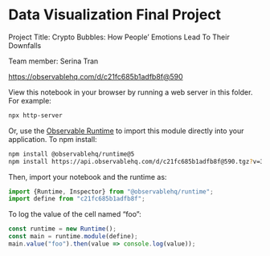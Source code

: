 # Data Visualization Final Project

Project Title: Crypto Bubbles: How People’ Emotions Lead To Their Downfalls

Team member: Serina Tran

https://observablehq.com/d/c21fc685b1adfb8f@590

View this notebook in your browser by running a web server in this folder. For
example:

~~~sh
npx http-server
~~~

Or, use the [Observable Runtime](https://github.com/observablehq/runtime) to
import this module directly into your application. To npm install:

~~~sh
npm install @observablehq/runtime@5
npm install https://api.observablehq.com/d/c21fc685b1adfb8f@590.tgz?v=3
~~~

Then, import your notebook and the runtime as:

~~~js
import {Runtime, Inspector} from "@observablehq/runtime";
import define from "c21fc685b1adfb8f";
~~~

To log the value of the cell named “foo”:

~~~js
const runtime = new Runtime();
const main = runtime.module(define);
main.value("foo").then(value => console.log(value));
~~~
